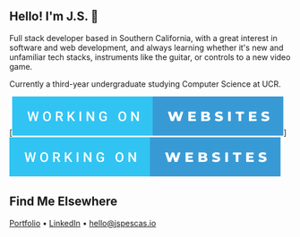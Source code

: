 ## Hello! I'm J.S. 👋

Full stack developer based in Southern California, with a great interest in software and web development, and always learning whether it's new and unfamiliar tech stacks, instruments like the guitar, or controls to a new video game.

Currently a third-year undergraduate studying Computer Science at UCR.

[![forthebadge](./working-on-websites.svg)]<img src='./working-on-websites.svg'>

## Find Me Elsewhere
[Portfolio](https://www.jspescas.io/) • [LinkedIn](https://www.linkedin.com/in/jspescasio/) • [hello@jspescas.io](mailto:hello@jspescas.io)
